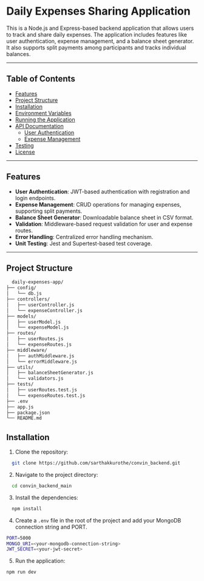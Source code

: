 # Daily Expenses Sharing Application

This is a Node.js and Express-based backend application that allows users to track and share daily expenses. The application includes features like user authentication, expense management, and a balance sheet generator. It also supports split payments among participants and tracks individual balances.

---

## Table of Contents

- [Features](#features)
- [Project Structure](#project-structure)
- [Installation](#installation)
- [Environment Variables](#environment-variables)
- [Running the Application](#running-the-application)
- [API Documentation](#api-documentation)
  - [User Authentication](#user-authentication-api-endpoints)
  - [Expense Management](#expense-management-api-endpoints)
- [Testing](#testing)
- [License](#license)

---

## Features

- **User Authentication**: JWT-based authentication with registration and login endpoints.
- **Expense Management**: CRUD operations for managing expenses, supporting split payments.
- **Balance Sheet Generator**: Downloadable balance sheet in CSV format.
- **Validation**: Middleware-based request validation for user and expense routes.
- **Error Handling**: Centralized error handling mechanism.
- **Unit Testing**: Jest and Supertest-based test coverage.

---

## Project Structure

```bash
  daily-expenses-app/
├── config/
│   └── db.js
├── controllers/
│   ├── userController.js
│   └── expenseController.js
├── models/
│   ├── userModel.js
│   └── expenseModel.js
├── routes/
│   ├── userRoutes.js
│   └── expenseRoutes.js
├── middleware/
│   ├── authMiddleware.js
│   └── errorMiddleware.js
├── utils/
│   ├── balanceSheetGenerator.js
│   └── validators.js
├── tests/
│   ├── userRoutes.test.js
│   └── expenseRoutes.test.js
├── .env
├── app.js
├── package.json
└── README.md
```

## Installation

1. Clone the repository:

```bash
  git clone https://github.com/sarthakkurothe/convin_backend.git
```

2. Navigate to the project directory:

```bash
  cd convin_backend_main
```

3. Install the dependencies:

```bash
  npm install
```

4. Create a `.env` file in the root of the project and add your MongoDB connection string and PORT.

```bash
PORT=5000
MONGO_URI=<your-mongodb-connection-string>
JWT_SECRET=<your-jwt-secret>
```

5. Run the application:

```bash
npm run dev
```
